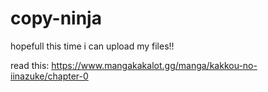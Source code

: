 # copy-ninja
hopefull this time i can upload my files!!

read this: https://www.mangakakalot.gg/manga/kakkou-no-iinazuke/chapter-0